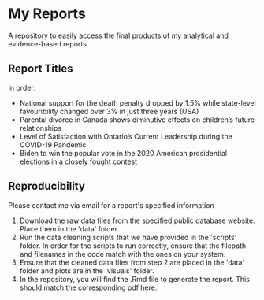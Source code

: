 # My Reports
A repository to easily access the final products of my analytical and evidence-based reports.


## Report Titles
In order:
- National support for the death penalty dropped by 1.5% while
state-level favouribility changed over 3% in just three years (USA)
- Parental divorce in Canada shows diminutive effects on children’s
future relationships
- Level of Satisfaction with Ontario’s Current Leadership during the
COVID-19 Pandemic
- Biden to win the popular vote in the 2020 American presidential
elections in a closely fought contest


## Reproducibility
Please contact me via email for a report's specified information
1. Download the raw data files from the specified public database website. Place them in the 'data' folder.
2. Run the data cleaning scripts that we have provided in the 'scripts' folder. In order for the scripts to run correctly, ensure that the filepath and filenames in the code match with the ones on your system.
3. Ensure that the cleaned data files from step 2 are placed in the 'data' folder and plots are in the 'visuals' folder.
4. In the repository, you will find the .Rmd file to generate the report. This should match the corresponding pdf here. 

